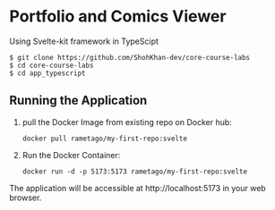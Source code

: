 # Portfolio and Comics Viewer


Using Svelte-kit framework in TypeScipt


```
$ git clone https://github.com/ShohKhan-dev/core-course-labs
$ cd core-course-labs
$ cd app_typescript
```

## Running the Application

1. pull the Docker Image from existing repo on Docker hub:

   ```
   docker pull rametago/my-first-repo:svelte
   ```

2. Run the Docker Container:

   ```
   docker run -d -p 5173:5173 rametago/my-first-repo:svelte
   ```

The application will be accessible at http://localhost:5173 in your web browser.
